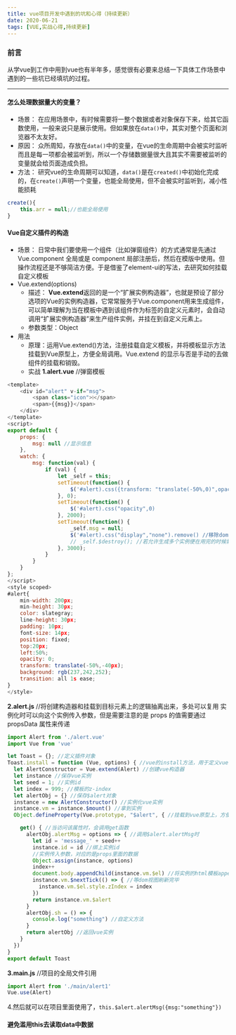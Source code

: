 ```yaml
---
title: vue项目开发中遇到的坑和心得（持续更新）
date: 2020-06-21
tags: [VUE,实战心得,持续更新]
---
```


### 前言

从学vue到工作中用到vue也有半年多，感觉很有必要来总结一下具体工作场景中遇到的一些坑已经填坑的过程。

---

#### 怎么处理数据量大的变量？

* 场景： 在应用场景中，有时候需要将一整个数据或者对象保存下来，给其它函数使用，一般来说只是展示使用。但如果放在`data()`中，其实对整个页面和浏览器不太友好。
* 原因： 众所周知，存放在`data()`中的变量，在vue的生命周期中会被实时监听而且是每一项都会被监听到，所以一个存储数据量很大且其实不需要被监听的变量就会给页面造成负担。
* 方法： 研究vue的生命周期可以知道，`data()`是在`created()`中初始化完成的，在`create()`声明一个变量，也能全局使用，但不会被实时监听到，减小性能损耗
  
```javascript
create(){
    this.arr = null;//也能全局使用
}
```

#### Vue自定义插件的构造

* 场景： 日常中我们要使用一个组件（比如弹窗组件）的方式通常是先通过Vue.component 全局或是 component 局部注册后，然后在模版中使用。但操作流程还是不够简洁方便。于是借鉴了element-ui的写法，去研究如何挂载自定义模板
* Vue.extend(options)
  * 描述： **Vue.extend**返回的是一个“扩展实例构造器”，也就是预设了部分选项的Vue的实例构造器，它常常服务于Vue.component用来生成组件，可以简单理解为当在模板中遇到该组件作为标签的自定义元素时，会自动调用“扩展实例构造器”来生产组件实例，并挂在到自定义元素上。
  * 参数类型：Object
* 用法
  * 原理：运用Vue.extend()方法，注册挂载自定义模板，并将模板显示方法挂载到Vue原型上，方便全局调用。Vue.extend 的显示与否是手动的去做组件的挂载和销毁。
  * 实战
   **1.alert.vue** //弹窗模板

```javascript
<template>
    <div id="alert" v-if="msg">
        <span class="icon">❕</span>
        <span>{{msg}}</span>
    </div>
</template>
<script>
export default {
    props: {
        msg: null //显示信息
    },
    watch: {
        msg: function(val) {
            if (val) {
                let _self = this;
                setTimeout(function() {
                    $('#alert).css({transform: "translate(-50%,0)",opacity:1})
                }, 0);
                setTimeout(function() {
                    $('#alert).css("opacity",0)
                }, 2000);
                setTimeout(function() {
                    _self.msg = null;
                    $('#alert).css("display","none").remove() //移除dom元素
                    // _self.$destroy(); //若允许生成多个实例便在用完的时候需要销毁
                }, 3000);
            }
        }
    }
};
</script>
<style scoped>
#alert{
    min-width: 200px;
    min-height: 30px;
    color: slategray;
    line-height: 30px;
    padding: 10px;
    font-size: 14px;
    position: fixed;
    top:20px;
    left:50%;
    opacity: 0;
    transform: translate(-50%,-40px);
    background: rgb(237,242,252);
    transition: all 1s ease; 
}
</style>
```

  **2.alert.js** //将创建构造器和挂载到目标元素上的逻辑抽离出来，多处可以复用
  实例化时可以向这个实例传入参数，但是需要注意的是 props 的值需要通过 propsData 属性来传递
```javascript
import Alert from './alert.vue'
import Vue from 'vue'

let Toast = {}; //定义插件对象
Toast.install = function (Vue, options) { //vue的install方法，用于定义vue插件
  let AlertConstructor = Vue.extend(Alert) //创建vue构造器
  let instance //保存vue实例
  let seed = 1; //实例id
  let index = 999; //模板的z-index
  let alertObj = {} //保存$alert对象
  instance = new AlertConstructor() //实例化vue实例
  instance.vm = instance.$mount() //拿到实例
  Object.defineProperty(Vue.prototype, "$alert", { //挂载到vue原型上，方便全局调用

    get() { //当访问该属性时，会调用get函数
      alertObj.alertMsg = options => { //调用$alert.alertMsg时
        let id = 'message_' + seed++
        instance.id = id //绑上实例id
        //实例传入参数，对应的是props里面的数据
        Object.assign(instance, options)
        index++
        document.body.appendChild(instance.vm.$el) //将实例的html模板append到html
        instance.vm.$nextTick(() => { //等dom视图刷新完毕
          instance.vm.$el.style.zIndex = index
        })
        return instance.vm.$alert
      }
      alertObj.sh = () => {
        console.log("something") //自定义方法
      }
      return alertObj //返回vue实例
    }
  })
}
export default Toast
```

  **3.main.js** //项目的全局文件引用
```javascript
import Alert from './main/alert1'
Vue.use(Alert)
```

   4.然后就可以在项目里面使用了，`this.$alert.alertMsg({msg:"something"})`

#### 避免滥用this去读取data中数据